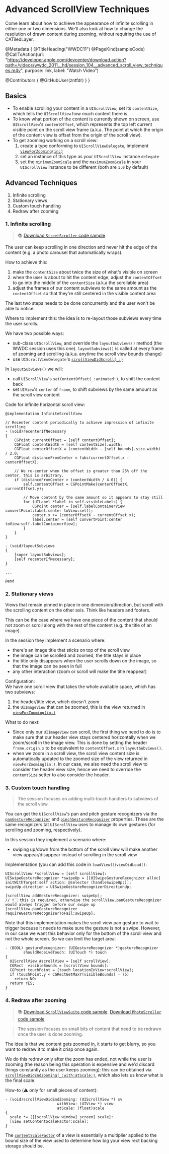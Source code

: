 # Advanced ScrollView Techniques

Come learn about how to achieve the appearance of infinite scrolling in either one or two dimensions. We'll also look at how to change the resolution of drawn content during zooming, without requiring the use of CATiledLayer.

@Metadata {
   @TitleHeading("WWDC11")
   @PageKind(sampleCode)
   @CallToAction(url: "https://developer.apple.com/devcenter/download.action?path=/videos/wwdc_2011__hd/session_104__advanced_scroll_view_techniques.m4v", purpose: link, label: "Watch Video")

   @Contributors {
      @GitHubUser(zntfdr)
   }
}



## Basics

- To enable scrolling your content in a `UIScrollView`, set its `contentSize`, which tells the `UIScrollView` how much content there is.
- To know what portion of the content is currently shown on screen, use `UIScrollView`'s `contentOffset`, which represents the top left current visible point on the scroll view frame (a.k.a. The point at which the origin of the content view is offset from the origin of the scroll view).
- To get zooming working on a scroll view:
  1. create a type conforming to `UIScrollViewDelegate`, implement [`viewForZooming(in:)`][viewForZooming(in:)]
  2. set an instance of this type as your `UIScrollView` instance `delegate`
  3. set the `minimumZoomScale` and the `maximumZoomScale` in your `UIScrollView` instance to be different (both are `1.0` by default)

## Advanced Techniques

1. Infinite scrolling
2. Stationary views 
3. Custom touch handling 
4. Redraw after zooming

### 1. Infinite scrolling

> 📚 [Download `StreetScroller` code sample][cs1].

The user can keep scrolling in one direction and never hit the edge of the content (e.g. a photo carousel that automatically wraps).

How to achieve this:

1. make the `contentSize` about twice the size of what's visible on screen
2. when the user is about to hit the content edge, adjust the `contentOffset` to go into the middle of the `contentSize` (a.k.a the scrollable area)
3. adjust the frames of our content subviews to the same amount as the `contentOffset` so that they're still centered in the visible content area

The last two steps needs to be done concurrently and the user won't be able to notice.

Where to implement this: the idea is to re-layout those subviews every time the user scrolls. 

We have two possible ways:

- sub-class `UIScrollView`, and override the `layoutSubviews()` method (the WWDC session uses this one). `layoutSubviews()` is called at every frame of zooming and scrolling (a.k.a. anytime the scroll view bounds change)
- use `UIScrollViewDelegate`'s [`scrollViewDidScroll(_:)`][scrollViewDidScroll(_:)]

In `layoutSubviews()` we will:

- call `UIScrollView`'s `setContentOffset(_:animated:)`, to shift the content back
- set `UIView`'s `center` of `frame`, to shift subviews by the same amount as the scroll view content

Code for infinite horizontal scroll view:

```objc
@implementation InfiniteScrollView

// Recenter content periodically to achieve impression of infinite scrolling
- (void)recenterIfNecessary
{
    CGPoint currentOffset = [self contentOffset];
    CGFloat contentWidth = [self contentSize].width;
    CGFloat centerOffsetX = (contentWidth - [self bounds].size.width) / 2.0;
    CGFloat distanceFromCenter = fabs(currentOffset.x - centerOffsetX);
    
    // We re-center when the offset is greater than 25% off the center, this is arbitrary.
    if (distanceFromCenter > (contentWidth / 4.0)) {
        self.contentOffset = CGPointMake(centerOffsetX, currentOffset.y);
        
        // Move content by the same amount so it appears to stay still
        for (UILabel *label in self.visibleLabels) {
            CGPoint center = [self.labelContainerView convertPoint:label.center toView:self];
            center.x += (centerOffsetX - currentOffset.x);
            label.center = [self convertPoint:center toView:self.labelContainerView];
        }
    }
}

- (void)layoutSubviews
{
    [super layoutSubviews];
    [self recenterIfNecessary];
}

...

@end
```

### 2. Stationary views

Views that remain pinned in place in one dimension/direction, but scroll with the scrolling content on the other axis. Think like headers and footers.

This can be the case where we have one piece of the content that should not zoom or scroll along with the rest of the content (e.g. the title of an image).

In the session they implement a scenario where:

- there's an image title that sticks on top of the scroll view
- the image can be scrolled and zoomed, the title stays in place
- the title only disappears when the user scrolls down on the image, so that the image can be seen in full
- any other interaction (zoom or scroll will make the title reappear)

Configuration:  
We have one scroll view that takes the whole available space, which has two subviews:

1. the header/title view, which doesn't zoom
2. the `UIImageView` that can be zoomed, this is the view returned in [`viewForZooming(in:)`][viewForZooming(in:)]

What to do next:

- Since only our `UIImageView` can scroll, the first thing we need to do is to make sure that our header view stays centered horizontally when we zoom/scroll in the image view. This is done by setting the header `frame.origin.x` to be equivalent to `contentOffset.x` in `layoutSubviews()`.
- when we zoom in a scroll view, the scroll view content size is automatically updated to the zoomed size of the view returned in `viewForZooming(in:)`. In our case, we also need the scroll view to consider the header view size, hence we need to override the `contentSize` setter to also consider the header.

### 3. Custom touch handling

> The session focuses on adding multi-touch handlers to subviews of the scroll view.

You can get the `UIScrollView`'s pan and pitch gesture recognizers via the [`panGestureRecognizer`][panGestureRecognizer] and [`pinchGestureRecognizer`][pinchGestureRecognizer] properties. These are the same recognizers tat `UIScrollView` uses to manage its own gestures (for scrolling and zooming, respectively).

In this session they implement a scenario where:

- swiping up/down from the bottom of the scroll view will make another view appear/disappear instead of scrolling in the scroll view

Implementation (you can add this code in `loadView()`/`viewDidLoad()`:

```objc
UIScrollView *scrollView = [self scrollView]:
UISwipeGestureRecognizer *swipeUp = [[UISwipeGestureRecognizer alloc] initWithTarget:self action: @selector (handleSwipeUp:)];
swipeUp.direction = UISwipeGestureRecognizerDirectionUp;

[scrollView addGestureRecognizer: swipeUp];
// 👇🏻 this is required, otherwise the scrollView.panGestureRecognizer would always trigger before our swipe up
[scrollView.panGestureRecognizer requireGestureRecognizerToFail:swipeUp];
```

Note that this implementation makes the scroll view pan gesture to wait to trigger because it needs to make sure the gesture is not a swipe. However, in our case we want this behavior only for the bottom of the scroll view and not the whole screen. So we can limit the target area:

```objc
- (BOOL) gestureRecognizer: (UIGestureRecognizer *)gestureRecognizer
        shouldReceiveTouch: (UITouch *) touch
{
  UIScrollView #scrollView = [self scrollView];
  CGRect  visibleBounds = [scrollView bounds]:
  CGPoint touchPoint = [touch locationInView:scrollView];
  if (touchPoint.y < CGRectGetMaxY(visibleBounds) - 75)
    return NO:
  return YES;
}
```

### 4. Redraw after zooming

> 📚 [Download `ScrollViewSuite` code sample][cs2]. [Download `PhotoScroller` code sample][cs3].

> The session focuses on small bits of content that need to be redrawn once the user is done zooming.

The idea is that we content gets zoomed in, it starts to get blurry, so you want to redraw it to make it crisp once again.

We do this redraw only after the zoom has ended, not while the user is zooming (the reason being this operation is expensive and we'd discard things constantly as the user keeps zooming): this can be obtained via [`scrollViewDidEndZooming(_:with:atScale:)`][scrollViewDidEndZooming(_:with:atScale:)], which also lets us know what is the final scale.

How-to (⚠️ only for small pieces of content):

```objc
- (void)scrollViewDidEndZooming: (UIScrollView *) sv
                       withView: (UIView *) view
                       atScale: (float)scale
{
  scale *= [[[scrollView window] screen] scale]:
  [view setContentScaleFactor:scale]:
}
```

The [`contentScaleFactor`][contentScaleFactor] of a view is essentially a multiplier applied to the bound size of the view used to determine how big your view rect backing storage should be.

[contentScaleFactor]: https://developer.apple.com/documentation/uikit/uiview/1622657-contentscalefactor
[scrollViewDidEndZooming(_:with:atScale:)]: https://developer.apple.com/documentation/uikit/uiscrollviewdelegate/1619407-scrollviewdidendzooming
[cs3]: https://developer.apple.com/library/archive/samplecode/PhotoScroller/Introduction/Intro.html#//apple_ref/doc/uid/DTS40010080-Intro-DontLinkElementID_2
[cs2]: https://developer.apple.com/library/archive/samplecode/ScrollViewSuite/Introduction/Intro.html#//apple_ref/doc/uid/DTS40008904
[viewForZooming(in:)]: https://developer.apple.com/documentation/uikit/uiscrollviewdelegate/1619426-viewforzooming
[scrollViewDidScroll(_:)]: https://developer.apple.com/documentation/uikit/uiscrollviewdelegate/1619392-scrollviewdidscroll
[viewForZooming(in:)]: https://developer.apple.com/documentation/uikit/uiscrollviewdelegate/1619426-viewforzooming
[cs1]: https://developer.apple.com/library/archive/samplecode/StreetScroller/Introduction/Intro.html#//apple_ref/doc/uid/DTS40011102-Intro-DontLinkElementID_2
[panGestureRecognizer]: https://developer.apple.com/documentation/uikit/uiscrollview/1619425-pangesturerecognizer
[pinchGestureRecognizer]: https://developer.apple.com/documentation/uikit/uiscrollview/1619381-pinchgesturerecognizer